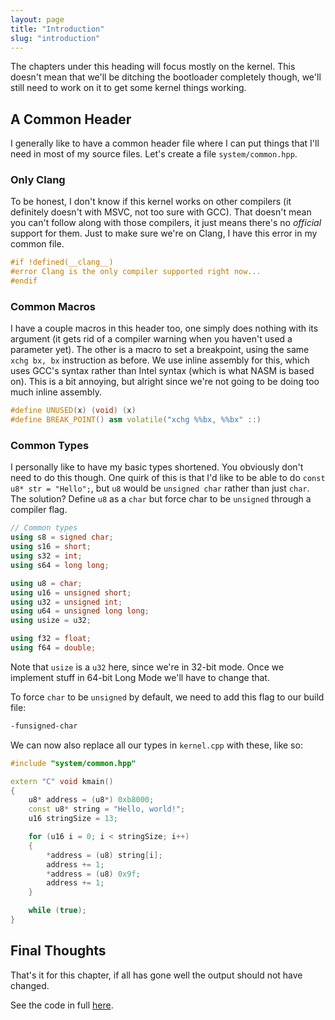 ```yaml
---
layout: page
title: "Introduction"
slug: "introduction"
---
```


The chapters under this heading will focus mostly on the kernel. This doesn't mean that we'll be ditching the bootloader completely though, we'll still need to work on it to get some kernel things working.

## A Common Header
I generally like to have a common header file where I can put things that I'll need in most of my source files. Let's create a file `system/common.hpp`.

### Only Clang
To be honest, I don't know if this kernel works on other compilers (it definitely doesn't with MSVC, not too sure with GCC). That doesn't mean you can't follow along with those compilers, it just means there's no *official* support for them. Just to make sure we're on Clang, I have this error in my common file.

```cpp
#if !defined(__clang__)
#error Clang is the only compiler supported right now...
#endif
```

### Common Macros
I have a couple macros in this header too, one simply does nothing with its argument (it gets rid of a compiler warning when you haven't used a parameter yet). The other is a macro to set a breakpoint, using the same `xchg bx, bx` instruction as before. We use inline assembly for this, which uses GCC's syntax rather than Intel syntax (which is what NASM is based on). This is a bit annoying, but alright since we're not going to be doing too much inline assembly.

```cpp
#define UNUSED(x) (void) (x)
#define BREAK_POINT() asm volatile("xchg %%bx, %%bx" ::)
```

### Common Types
I personally like to have my basic types shortened. You obviously don't need to do this though. One quirk of this is that I'd like to be able to do `const u8* str = "Hello";`, but `u8` would be `unsigned char` rather than just `char`. The solution? Define `u8` as a `char` but force char to be `unsigned` through a compiler flag.

```cpp
// Common types
using s8 = signed char;
using s16 = short;
using s32 = int;
using s64 = long long;

using u8 = char;
using u16 = unsigned short;
using u32 = unsigned int;
using u64 = unsigned long long;
using usize = u32;

using f32 = float;
using f64 = double;
```

Note that `usize` is a `u32` here, since we're in 32-bit mode. Once we implement stuff in 64-bit Long Mode we'll have to change that.

To force `char` to be `unsigned` by default, we need to add this flag to our build file:

```bash
-funsigned-char
```

We can now also replace all our types in `kernel.cpp` with these, like so:

```cpp
#include "system/common.hpp"

extern "C" void kmain()
{
	u8* address = (u8*) 0xb8000;
	const u8* string = "Hello, world!";
	u16 stringSize = 13;

	for (u16 i = 0; i < stringSize; i++)
	{
		*address = (u8) string[i];
		address += 1;
		*address = (u8) 0x9f;
		address += 1;
	}

	while (true);
}
```

## Final Thoughts
That's it for this chapter, if all has gone well the output should not have changed.

See the code in full [here](https://github.com/FancyKillerPanda/OS-Tutorial/tree/).
